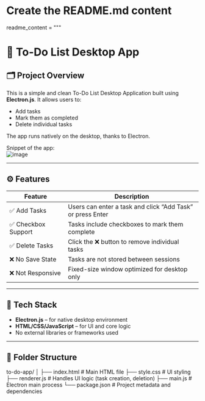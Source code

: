 # Create the README.md content
readme_content = """
# 📝 To-Do List Desktop App

## 🗂️ Project Overview
This is a simple and clean To-Do List Desktop Application built using **Electron.js**. It allows users to:
- Add tasks
- Mark them as completed
- Delete individual tasks

The app runs natively on the desktop, thanks to Electron.

Snippet of the app:<br/>
![image](https://github.com/user-attachments/assets/1c955a3e-8ddc-4841-9b58-c6ae8aa5313a)


---

## ⚙️ Features

| Feature            | Description                                        |
|--------------------|----------------------------------------------------|
| ✅ Add Tasks        | Users can enter a task and click “Add Task” or press Enter |
| ✅ Checkbox Support | Tasks include checkboxes to mark them complete     |
| ✅ Delete Tasks     | Click the ❌ button to remove individual tasks      |
| ❌ No Save State    | Tasks are not stored between sessions              |
| ❌ Not Responsive   | Fixed-size window optimized for desktop only       |

---

## 🧱 Tech Stack

- **Electron.js** – for native desktop environment
- **HTML/CSS/JavaScript** – for UI and core logic
- No external libraries or frameworks used

---

## 📁 Folder Structure

to-do-app/
│
├── index.html        # Main HTML file
├── style.css         # UI styling
├── renderer.js       # Handles UI logic (task creation, deletion)
├── main.js           # Electron main process
└── package.json      # Project metadata and dependencies
